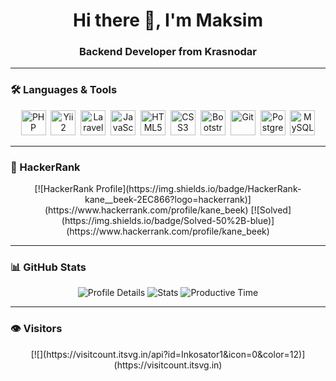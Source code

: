 <div id="header" align="center">
    <h1>Hi there 👋, I'm Maksim</h1>
    <h3>Backend Developer from Krasnodar</h3>
</div>

---

### 🛠 Languages & Tools

<div align="center">
<img src="https://cdn.jsdelivr.net/gh/devicons/devicon/icons/php/php-original.svg" title="PHP" width="40" height="40"/>&nbsp;
<img src="https://cdn.jsdelivr.net/gh/devicons/devicon/icons/yii/yii-original.svg" title="Yii2" width="40" height="40"/>&nbsp;
<img src="https://cdn.jsdelivr.net/gh/devicons/devicon/icons/laravel/laravel-original.svg" title="Laravel" width="40" height="40"/>&nbsp;
<img src="https://cdn.jsdelivr.net/gh/devicons/devicon/icons/javascript/javascript-original.svg" title="JavaScript" width="40" height="40"/>&nbsp;
<img src="https://cdn.jsdelivr.net/gh/devicons/devicon/icons/html5/html5-original.svg" title="HTML5" width="40" height="40"/>&nbsp;
<img src="https://cdn.jsdelivr.net/gh/devicons/devicon/icons/css3/css3-original.svg" title="CSS3" width="40" height="40"/>&nbsp;
<img src="https://cdn.jsdelivr.net/gh/devicons/devicon/icons/bootstrap/bootstrap-plain.svg" title="Bootstrap" width="40" height="40"/>&nbsp;
<img src="https://cdn.jsdelivr.net/gh/devicons/devicon/icons/git/git-plain.svg" title="Git" width="40" height="40"/>&nbsp;
<img src="https://cdn.jsdelivr.net/gh/devicons/devicon/icons/postgresql/postgresql-original.svg" title="PostgreSQL" width="40" height="40"/>&nbsp;
<img src="https://cdn.jsdelivr.net/gh/devicons/devicon/icons/mysql/mysql-original.svg" title="MySQL" width="40" height="40"/>
</div>

---

### 🎯 HackerRank

<div align="center">
[![HackerRank Profile](https://img.shields.io/badge/HackerRank-kane__beek-2EC866?logo=hackerrank)](https://www.hackerrank.com/profile/kane_beek)  
[![Solved](https://img.shields.io/badge/Solved-50%2B-blue)](https://www.hackerrank.com/profile/kane_beek)
</div>

---

### 📊 GitHub Stats

<div id="stat" align="center">
<img src="https://github-profile-summary-cards.vercel.app/api/cards/profile-details?username=Inkosator1&theme=github" alt="Profile Details"/>
<img src="https://github-profile-summary-cards.vercel.app/api/cards/stats?username=Inkosator1&theme=github" alt="Stats"/>
<img src="https://github-profile-summary-cards.vercel.app/api/cards/productive-time?username=Inkosator1&theme=github&utcOffset=8" alt="Productive Time"/>
</div>

---

### 👁 Visitors

<div align="center">
[![](https://visitcount.itsvg.in/api?id=Inkosator1&icon=0&color=12)](https://visitcount.itsvg.in)
</div>

